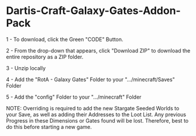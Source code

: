 ﻿# Dartis-Craft-Galaxy-Gates-Addon-Pack

1 - To download, click the Green "CODE" Button.

2 - From the drop-down that appears, click "Download ZIP" to download the entire repository as a ZIP folder.

3 - Unzip locally

4 - Add the "RotA - Galaxy Gates" Folder to your ".../minecraft/Saves" Folder

5 - Add the "config" Folder to your ".../minecraft" Folder

NOTE: Overriding is required to add the new Stargate Seeded Worlds to your Save, as well as adding their Addresses to the Loot List.
Any previous Progress in these Dimensions or Gates found will be lost. Therefore, best to do this before starting a new game.
